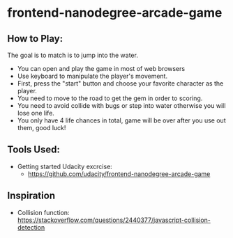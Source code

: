 frontend-nanodegree-arcade-game
===============================

## How to Play:
The goal is to match is to jump into the water. 
- You can open and play the game in most of web browsers
- Use keyboard to manipulate the player's movement.
- First, press the "start" button and choose your favorite character as the player.
- You need to move to the road to get the gem in order to scoring.
- You need to avoid collide with bugs or step into water otherwise you will lose one life.
- You only have 4 life chances in total, game will be over after you use out them, good luck!


## Tools Used: 

* Getting started Udacity excrcise: 
  * https://github.com/udacity/frontend-nanodegree-arcade-game

 ## Inspiration
* Collision function: https://stackoverflow.com/questions/2440377/javascript-collision-detection
 